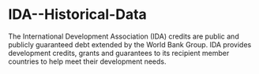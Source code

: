# IDA--Historical-Data
The International Development Association (IDA) credits are public and publicly guaranteed debt extended by the World Bank Group. IDA provides development credits, grants and guarantees to its recipient member countries to help meet their development needs. 
